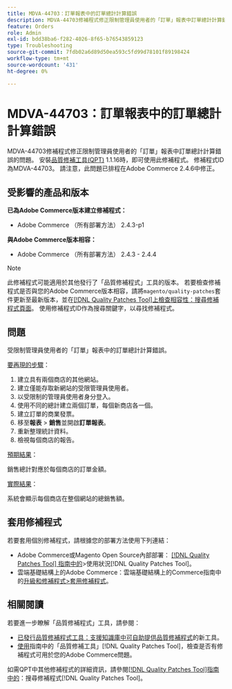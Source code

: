 ```yaml
---
title: MDVA-44703：訂單報表中的訂單總計計算錯誤
description: MDVA-44703修補程式修正限制管理員使用者的「訂單」報表中訂單總計計算錯誤的問題。 安裝[Quality Patches Tool (QPT)](https://experienceleague.adobe.com/zh-hant/docs/commerce-operations/tools/quality-patches-tool/quality-patches-tool-to-self-serve-quality-patches) 1.1.16後，即可使用此修補程式。 修補程式ID為MDVA-44703。 請注意，此問題已排程在Adobe Commerce 2.4.6中修正。
feature: Orders
role: Admin
exl-id: bdd38ba6-f282-4026-8f65-b76543859123
type: Troubleshooting
source-git-commit: 7fdb02a6d89d50ea593c5fd99d78101f89198424
workflow-type: tm+mt
source-wordcount: '431'
ht-degree: 0%

---
```


# MDVA-44703：訂單報表中的訂單總計計算錯誤

MDVA-44703修補程式修正限制管理員使用者的「訂單」報表中訂單總計計算錯誤的問題。 安裝[品質修補工具(QPT)](https://experienceleague.adobe.com/zh-hant/docs/commerce-operations/tools/quality-patches-tool/quality-patches-tool-to-self-serve-quality-patches) 1.1.16時，即可使用此修補程式。 修補程式ID為MDVA-44703。 請注意，此問題已排程在Adobe Commerce 2.4.6中修正。

## 受影響的產品和版本

**已為Adobe Commerce版本建立修補程式：**

* Adobe Commerce （所有部署方法） 2.4.3-p1

**與Adobe Commerce版本相容：**

* Adobe Commerce （所有部署方法） 2.4.3 - 2.4.4

>[!NOTE]
>
>此修補程式可能適用於其他發行了「品質修補程式」工具的版本。 若要檢查修補程式是否與您的Adobe Commerce版本相容，請將`magento/quality-patches`套件更新至最新版本，並在[[!DNL Quality Patches Tool]上檢查相容性：搜尋修補程式頁面](https://experienceleague.adobe.com/zh-hant/docs/commerce-operations/tools/quality-patches-tool/quality-patches-tool-to-self-serve-quality-patches)。 使用修補程式ID作為搜尋關鍵字，以尋找修補程式。

## 問題

受限制管理員使用者的「訂單」報表中的訂單總計計算錯誤。

<u>要再現的步驟</u>：

1. 建立具有兩個商店的其他網站。
1. 建立僅能存取新網站的受限管理員使用者。
1. 以受限制的管理員使用者身分登入。
1. 使用不同的總計建立兩個訂單，每個新商店各一個。
1. 建立訂單的商業發票。
1. 移至&#x200B;**報表** > **銷售**&#x200B;並開啟&#x200B;**訂單報表**。
1. 重新整理統計資料。
1. 檢視每個商店的報告。

<u>預期結果</u>：

銷售總計對應於每個商店的訂單金額。

<u>實際結果</u>：

系統會顯示每個商店在整個網站的總銷售額。

## 套用修補程式

若要套用個別修補程式，請根據您的部署方法使用下列連結：

* Adobe Commerce或Magento Open Source內部部署： [[!DNL Quality Patches Tool] 指南中的](/help/tools/quality-patches-tool/usage.md)>使用狀況[!DNL Quality Patches Tool]。
* 雲端基礎結構上的Adobe Commerce：雲端基礎結構上的Commerce指南中的[升級和修補程式>套用修補程式](https://experienceleague.adobe.com/docs/commerce-cloud-service/user-guide/develop/upgrade/apply-patches.html?lang=zh-Hant)。

## 相關閱讀

若要進一步瞭解「品質修補程式」工具，請參閱：

* [已發行品質修補程式工具：支援知識庫中可自助提供品質修補程式](https://experienceleague.adobe.com/zh-hant/docs/commerce-operations/tools/quality-patches-tool/quality-patches-tool-to-self-serve-quality-patches)的新工具。
* [使用](/help/tools/quality-patches-tool/patches-available-in-qpt/check-patch-for-magento-issue-with-magento-quality-patches.md)指南中的「品質修補工具」[!DNL Quality Patches Tool]，檢查是否有修補程式可用於您的Adobe Commerce問題。

如需QPT中其他修補程式的詳細資訊，請參閱[[!DNL Quality Patches Tool]指南中的](https://experienceleague.adobe.com/tools/commerce-quality-patches/index.html?lang=zh-Hant)：搜尋修補程式[!DNL Quality Patches Tool]。
